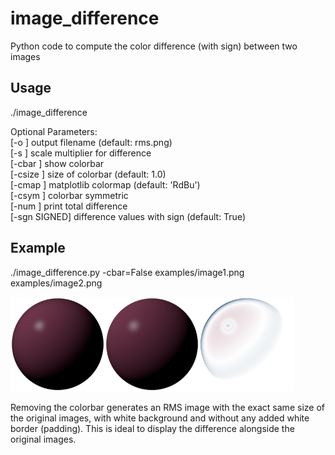# image_difference
Python code to compute the color difference (with sign) between two images

## Usage

./image_difference <image1> <image2>  

Optional Parameters:  
	[-o <string>] output filename (default: rms.png)  
	[-s <float>] scale multiplier for difference  
	[-cbar <bool>] show colorbar  
	[-csize <float>] size of colorbar (default: 1.0)  
	[-cmap <string>] matplotlib colormap (default: 'RdBu')  
	[-csym <bool>] colorbar symmetric  
	[-num <bool>] print total difference  
	[-sgn SIGNED] difference values with sign (default: True)  

## Example

./image_difference.py -cbar=False examples/image1.png examples/image2.png  

<img src="/examples/image1.png" width="30%"><img src="/examples/image2.png" width="30%"><img src="/examples/rms.png" width="30%">

Removing the colorbar generates an RMS image with the exact same size of the original images,
with white background and without any added white border (padding). This is ideal to display
the difference alongside the original images.
